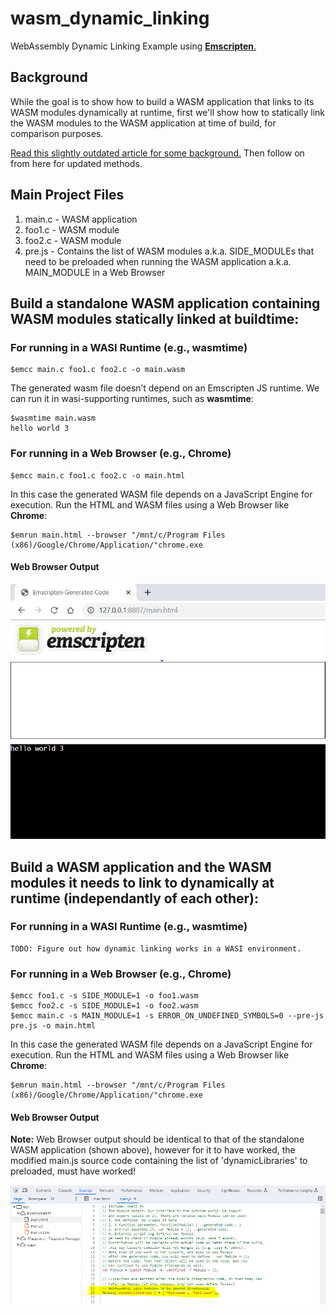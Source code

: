 # wasm_dynamic_linking
WebAssembly Dynamic Linking Example using [**Emscripten**.](https://emscripten.org/index.html)

## Background

While the goal is to show how to build a WASM application that links to its WASM modules dynamically at runtime, first we'll show how to statically link the WASM modules to the WASM application at time of build, for comparison purposes.

[Read this slightly outdated article for some background.](https://yushulx.medium.com/webassembly-building-standalone-and-dynamic-linking-modules-in-windows-bd4492d0688f) Then follow on from here for updated methods.

## Main Project Files
1. main.c - WASM application
2. foo1.c - WASM module
3. foo2.c - WASM module
4. pre.js - Contains the list of WASM modules a.k.a. SIDE_MODULEs that need to be preloaded when running the WASM application a.k.a. MAIN_MODULE in a Web Browser

## Build a standalone WASM application containing WASM modules statically linked at buildtime:

### For running in a WASI Runtime (e.g., **wasmtime**)
```
$emcc main.c foo1.c foo2.c -o main.wasm
```
The generated wasm file doesn’t depend on an Emscripten JS runtime. We can run it in wasi-supporting runtimes, such as **wasmtime**:

```
$wasmtime main.wasm 
hello world 3
```

### For running in a Web Browser (e.g., **Chrome**)
```
$emcc main.c foo1.c foo2.c -o main.html
```
In this case the generated WASM file depends on a JavaScript Engine for execution. Run the HTML and WASM files using a Web Browser like **Chrome**:

```
$emrun main.html --browser "/mnt/c/Program Files (x86)/Google/Chrome/Application/"chrome.exe
```
#### Web Browser Output
![Web Browser Output image is supposed to appear here](images/browser.png "Web Browser Output")

## Build a WASM application and the WASM modules it needs to link to dynamically at runtime (independantly of each other):

### For running in a WASI Runtime (e.g., **wasmtime**)
```
TODO: Figure out how dynamic linking works in a WASI environment.
```

### For running in a Web Browser (e.g., **Chrome**)
```
$emcc foo1.c -s SIDE_MODULE=1 -o foo1.wasm
$emcc foo2.c -s SIDE_MODULE=1 -o foo2.wasm
$emcc main.c -s MAIN_MODULE=1 -s ERROR_ON_UNDEFINED_SYMBOLS=0 --pre-js pre.js -o main.html
```
In this case the generated WASM file depends on a JavaScript Engine for execution. Run the HTML and WASM files using a Web Browser like **Chrome**:

```
$emrun main.html --browser "/mnt/c/Program Files (x86)/Google/Chrome/Application/"chrome.exe
```

#### Web Browser Output
**Note:**
Web Browser output should be identical to that of the standalone WASM application (shown above), however for it to have worked, the modified main.js source code containing the list of 'dynamicLibraries' to preloaded, must have worked!

![JavaScript Source Code image is supposed to appear here](images/js-src.png "Modified JavaScript source code containing list of 'dynamicLibraries' that must be preloaded")
